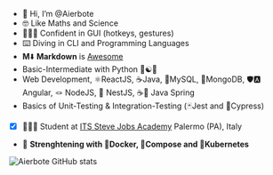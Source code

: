- 👋 Hi, I’m @Aierbote
- 🤓 Like Maths and Science
- 👨🏻‍💻 Confident in GUI (hotkeys, gestures)
- ⌨️ Diving in CLI and Programming Languages
- **M**⬇️ **Markdown** is [Awesome][0]
- Basic-Intermediate with Python 💙☯💛
- Web Development, ⚛️ReactJS, ☕️Java, 🐘MySQL, 🍃MongoDB, 🛡🅰️ Angular, 🪢 NodeJS, 🪺 NestJS, ☕️🥾 Java Spring
- Basics of Unit-Testing & Integration-Testing (🃏Jest and 🌿Cypress)
- [X] 👨‍🎓📜 Student at [ITS Steve Jobs Academy][1] Palermo (PA), Italy 
- 🌱 **Strenghtening with 🐳Docker, 🐙Compose and 🎡Kubernetes**

![Aierbote GitHub stats](https://github-readme-stats.vercel.app/api?username=Aierbote&show_icons=true)

<!---
Aierbote/Aierbote is a ✨ special ✨ repository because its `README.md` (this file) appears on your GitHub profile.
You can click the Preview link to take a look at your changes.
--->
[0]: https://gist.github.com/Aierbote/3be1758d19803030acac001064e5b90a "That's why I contributed to a gist to remap Italian Keyboard for Devs"
[1]: https://stevejobs.academy/
